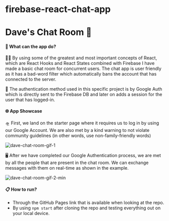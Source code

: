 ﻿# firebase-react-chat-app
 
<h1>Dave's Chat Room 💬</h1>

<h4>🔭 What can the app do?</h4>

👨‍💻 By using some of the greatest and most important concepts of React, which are React Hooks and React States combined with Firebase I have made a basic chat room for concurrent users. The chat app is user friendly as it has a bad-word filter which automatically bans the account that has connected to the server.

🔐 The authentication method used in this specific project is by Google Auth which is directly sent to the Firebase DB and later on adds a session for the user that has logged-in.

<h4>🌐 App Showcase</h4>

🛸 First, we land on the starter page where it requires us to log in by using our Google Account. We are also met by a kind warning to not violate community guidelines (in other words, use non-family-friendly words)

![dave-chat-room-gif-1](https://github.com/vwdshka/firebase-react-chat-app/assets/83828320/0ba2ff68-e31b-45e0-a5de-f3f6a89e9734)


🖥️ After we have completed our Google Authentication process, we are met by all the people that are present in the chat room. We can exchange messages with them on real-time as shown in the example.

![dave-chat-room-gif-2-min](https://github.com/vwdshka/firebase-react-chat-app/assets/83828320/38104880-2715-48d3-857e-6547db779809)

<h4>📋 How to run?</h4>

* Through the GitHub Pages link that is available when looking at the repo.
* By using ```npm start``` after cloning the repo and testing everything out on your local device.
